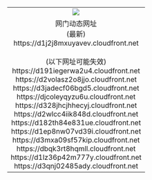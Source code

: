 ﻿<table>
  <tr></tr>
  <tr><td colspan=2 align=center><img src="https://d1j2j8mxuyavev.cloudfront.net/Up/oGate.jpg" /></td></tr>
  <tr><td colspan=2 align=center>网门动态网址<br/>(最新)
<br>https://d1j2j8mxuyavev.cloudfront.net
<br/><br/>(以下网址可能失效)
<br>https://d191iegerwa2u4.cloudfront.net
<br>https://d2volasz2o8jjo.cloudfront.net
<br>https://d3jadecf06bgd5.cloudfront.net
<br>https://djcoleyqyzu6u.cloudfront.net
<br>https://d328jhcjhhecyj.cloudfront.net
<br>https://d2wlcc4iik848d.cloudfront.net
<br>https://d182th84e831ue.cloudfront.net
<br>https://d1ep8nw07vd39i.cloudfront.net
<br>https://d3mxa09sf57kip.cloudfront.net
<br>https://dbqk3rt8hqmll.cloudfront.net
<br>https://d1lz36p42m777y.cloudfront.net
<br>https://d3qnj02485ady.cloudfront.net
    </td>
  </tr>
</table>
